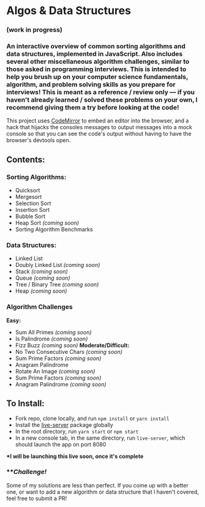 # Algos & Data Structures
### (work in progress)

### An interactive overview of common sorting algorithms and data structures, implemented in JavaScript. Also includes several other miscellaneous algorithm challenges, similar to those asked in programming interviews. This is intended to help you brush up on your computer science fundamentals, algorithm, and problem solving skills as you prepare for interviews! This is meant as a reference / review only &mdash; if you haven't already learned / solved these problems on your own, I recommend giving them a try before looking at the code!

This project uses [CodeMirror](https://codemirror.net/) to embed an editor into the browser, and a hack that hijacks the consoles messages to output messages into a mock console so that you can see the code's output without having to have the browser's devtools open.

## Contents:
### Sorting Algorithms:
- Quicksort
- Mergesort
- Selection Sort
- Insertion Sort
- Bubble Sort
- Heap Sort _(coming soon)_
- Sorting Algorithm Benchmarks

### Data Structures:
- Linked List
- Doubly Linked List _(coming soon)_
- Stack _(coming soon)_
- Queue _(coming soon)_
- Tree / Binary Tree _(coming soon)_
- Heap _(coming soon)_

### Algorithm Challenges
**Easy:**
- Sum All Primes _(coming soon)_
- Is Palindrome _(coming soon)_
- Fizz Buzz _(coming soon)_
**Moderate/Difficult:**
- No Two Consecutive Chars _(coming soon)_
- Sum Prime Factors _(coming soon)_
- Anagram Palindrome
- Rotate An Image _(coming soon)_
- Sum Prime Factors _(coming soon)_
- Anagram Palindrome _(coming soon)_

## To Install:
- Fork repo, clone locally, and run `npm install` or `yarn install`
- Install the [live-server](https://github.com/tapio/live-server) package globally
- In the root directory, run `yarn start` or `npm start`
- In a new console tab, in the same directory, run `live-server`, which should launch the app on port 8080

**\*I will be launching this live soon, once it's complete**

### \*\*_Challenge!_
Some of my solutions are less than perfect. If you come up with a better one, or want to add a new algorithm or data structure that I haven't covered, feel free to submit a PR!
